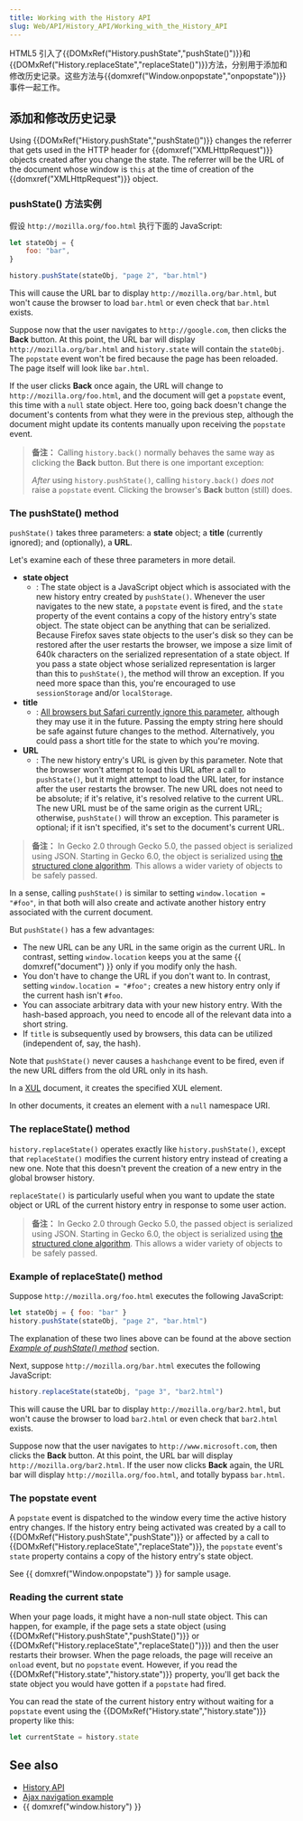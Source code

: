 ```yaml
---
title: Working with the History API
slug: Web/API/History_API/Working_with_the_History_API
---
```


HTML5 引入了{{DOMxRef("History.pushState","pushState()")}}和{{DOMxRef("History.replaceState","replaceState()")}}方法，分别用于添加和修改历史记录。这些方法与{{domxref("Window.onpopstate","onpopstate")}} 事件一起工作。

## 添加和修改历史记录

Using {{DOMxRef("History.pushState","pushState()")}} changes the referrer that gets used in the HTTP header for {{domxref("XMLHttpRequest")}} objects created after you change the state. The referrer will be the URL of the document whose window is `this` at the time of creation of the {{domxref("XMLHttpRequest")}} object.

### pushState() 方法实例

假设 `http://mozilla.org/foo.html` 执行下面的 JavaScript:

```js
let stateObj = {
    foo: "bar",
}

history.pushState(stateObj, "page 2", "bar.html")
```

This will cause the URL bar to display `http://mozilla.org/bar.html`, but won't cause the browser to load `bar.html` or even check that `bar.html` exists.

Suppose now that the user navigates to `http://google.com`, then clicks the **Back** button. At this point, the URL bar will display `http://mozilla.org/bar.html` and `history.state` will contain the `stateObj`. The `popstate` event won't be fired because the page has been reloaded. The page itself will look like `bar.html`.

If the user clicks **Back** once again, the URL will change to `http://mozilla.org/foo.html`, and the document will get a `popstate` event, this time with a `null` state object. Here too, going back doesn't change the document's contents from what they were in the previous step, although the document might update its contents manually upon receiving the `popstate` event.

> **备注：** Calling `history.back()` normally behaves the same way as clicking the **Back** button. But there is one important exception:
>
> _After_ using `history.pushState()`, calling `history.back()` _does not_ raise a `popstate` event. Clicking the browser's **Back** button (still) does.

### The pushState() method

`pushState()` takes three parameters: a **state** object; a **title** (currently ignored); and (optionally), a **URL**.

Let's examine each of these three parameters in more detail.

- **state object**
  - : The state object is a JavaScript object which is associated with the new history entry created by `pushState()`. Whenever the user navigates to the new state, a `popstate` event is fired, and the `state` property of the event contains a copy of the history entry's state object.
    The state object can be anything that can be serialized. Because Firefox saves state objects to the user's disk so they can be restored after the user restarts the browser, we impose a size limit of 640k characters on the serialized representation of a state object. If you pass a state object whose serialized representation is larger than this to `pushState()`, the method will throw an exception. If you need more space than this, you're encouraged to use `sessionStorage` and/or `localStorage`.
- **title**
  - : [All browsers but Safari currently ignore this parameter](https://github.com/whatwg/html/issues/2174), although they may use it in the future. Passing the empty string here should be safe against future changes to the method. Alternatively, you could pass a short title for the state to which you're moving.
- **URL**
  - : The new history entry's URL is given by this parameter. Note that the browser won't attempt to load this URL after a call to `pushState()`, but it might attempt to load the URL later, for instance after the user restarts the browser. The new URL does not need to be absolute; if it's relative, it's resolved relative to the current URL. The new URL must be of the same origin as the current URL; otherwise, `pushState()` will throw an exception. This parameter is optional; if it isn't specified, it's set to the document's current URL.

> **备注：** In Gecko 2.0 through Gecko 5.0, the passed object is serialized using JSON. Starting in Gecko 6.0, the object is serialized using [the structured clone algorithm](/zh-CN/DOM/The_structured_clone_algorithm). This allows a wider variety of objects to be safely passed.

In a sense, calling `pushState()` is similar to setting `window.location = "#foo"`, in that both will also create and activate another history entry associated with the current document.

But `pushState()` has a few advantages:

- The new URL can be any URL in the same origin as the current URL. In contrast, setting `window.location` keeps you at the same {{ domxref("document") }} only if you modify only the hash.
- You don't have to change the URL if you don't want to. In contrast, setting `window.location = "#foo";` creates a new history entry only if the current hash isn't `#foo`.
- You can associate arbitrary data with your new history entry. With the hash-based approach, you need to encode all of the relevant data into a short string.
- If `title` is subsequently used by browsers, this data can be utilized (independent of, say, the hash).

Note that `pushState()` never causes a `hashchange` event to be fired, even if the new URL differs from the old URL only in its hash.

In a [XUL](/zh-CN/docs/Mozilla/Tech/XUL) document, it creates the specified XUL element.

In other documents, it creates an element with a `null` namespace URI.

### The replaceState() method

`history.replaceState()` operates exactly like `history.pushState()`, except that `replaceState()` modifies the current history entry instead of creating a new one. Note that this doesn't prevent the creation of a new entry in the global browser history.

`replaceState()` is particularly useful when you want to update the state object or URL of the current history entry in response to some user action.

> **备注：** In Gecko 2.0 through Gecko 5.0, the passed object is serialized using JSON. Starting in Gecko 6.0, the object is serialized using [the structured clone algorithm](/zh-CN/DOM/The_structured_clone_algorithm). This allows a wider variety of objects to be safely passed.

### Example of replaceState() method

Suppose `http://mozilla.org/foo.html` executes the following JavaScript:

```js
let stateObj = { foo: "bar" }
history.pushState(stateObj, "page 2", "bar.html")
```

The explanation of these two lines above can be found at the above section _[Example of pushState() method](#Example_of_pushState_method)_ section.

Next, suppose `http://mozilla.org/bar.html` executes the following JavaScript:

```js
history.replaceState(stateObj, "page 3", "bar2.html")
```

This will cause the URL bar to display `http://mozilla.org/bar2.html`, but won't cause the browser to load `bar2.html` or even check that `bar2.html` exists.

Suppose now that the user navigates to `http://www.microsoft.com`, then clicks the **Back** button. At this point, the URL bar will display `http://mozilla.org/bar2.html`. If the user now clicks **Back** again, the URL bar will display `http://mozilla.org/foo.html`, and totally bypass `bar.html`.

### The popstate event

A `popstate` event is dispatched to the window every time the active history entry changes. If the history entry being activated was created by a call to {{DOMxRef("History.pushState","pushState")}} or affected by a call to {{DOMxRef("History.replaceState","replaceState")}}, the `popstate` event's `state` property contains a copy of the history entry's state object.

See {{ domxref("Window.onpopstate") }} for sample usage.

### Reading the current state

When your page loads, it might have a non-null state object. This can happen, for example, if the page sets a state object (using {{DOMxRef("History.pushState","pushState()")}} or {{DOMxRef("History.replaceState","replaceState()")}}) and then the user restarts their browser. When the page reloads, the page will receive an `onload` event, but no `popstate` event. However, if you read the {{DOMxRef("History.state","history.state")}} property, you'll get back the state object you would have gotten if a `popstate` had fired.

You can read the state of the current history entry without waiting for a `popstate` event using the {{DOMxRef("History.state","history.state")}} property like this:

```js
let currentState = history.state
```

## See also

- [History API](/zh-CN/docs/Web/API/History_API)
- [Ajax navigation example](/zh-CN/docs/Web/API/History_API/Example)
- {{ domxref("window.history") }}
